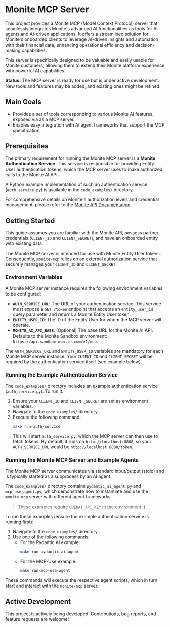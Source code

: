 # Monite MCP Server

This project provides a Monite MCP (Model Context Protocol) server that seamlessly integrates Monite's advanced AI functionalities as tools for AI agents and AI-driven applications. It offers a streamlined solution for Monite's onboarded clients to leverage AI-driven insights and automation with their financial data, enhancing operational efficiency and decision-making capabilities.

This server is specifically designed to be valuable and easily usable for Monite customers, allowing them to extend their Monite platform experience with powerful AI capabilities.

**Status:** The MCP server is ready for use but is under active development. New tools and features may be added, and existing ones might be refined.

## Main Goals

*   Provides a set of tools corresponding to various Monite AI features, exposed via as a MCP server.
*   Enables easy integration with AI agent frameworks that support the MCP specification.

## Prerequisites

The primary requirement for running the Monite MCP server is a **Monite Authentication Service**. This service is responsible for providing Entity User authentication tokens, which the MCP server uses to make authorized calls to the Monite AI API.

A Python example implementation of such an authentication service (`auth_service.py`) is available in the `code_examples/` directory.

For comprehensive details on Monite's authorization levels and credential management, please refer to the [Monite API Documentation](https://docs.monite.com/get-started/credentials).

## Getting Started

This guide assumes you are familiar with the Monite API, possess partner credentials (`CLIENT_ID` and `CLIENT_SECRET`), and have an onboarded entity with existing data.

The Monite MCP server is intended for use with Monite Entity User tokens. Consequently, `monite-mcp` relies on an external authorization service that securely manages your `CLIENT_ID` and `CLIENT_SECRET`.

### Environment Variables

A Monite MCP server instance requires the following environment variables to be configured:

*   **`AUTH_SERVICE_URL`**: The URL of your authentication service. This service must expose a `GET /token` endpoint that accepts an `entity_user_id` query parameter and returns a Monite Entity User token.
*   **`ENTITY_USER_ID`**: The ID of the Entity User for whom the MCP server will operate.
*   **`MONITE_AI_API_BASE`**: (Optional) The base URL for the Monite AI API. Defaults to the Monite Sandbox environment: `https://api.sandbox.monite.com/v1/mcp`.

The `AUTH_SERVICE_URL` and `ENTITY_USER_ID` variables are mandatory for each Monite MCP server instance. Your `CLIENT_ID` and `CLIENT_SECRET` will be required by the authentication service itself (see example below).

### Running the Example Authentication Service

The `code_examples/` directory includes an example authentication service (`auth_service.py`). To run it:

1.  Ensure your `CLIENT_ID` and `CLIENT_SECRET` are set as environment variables.
2.  Navigate to the `code_examples/` directory.
3.  Execute the following command:
    ```bash
    make run-auth-service
    ```
    This will start `auth_service.py`, which the MCP server can then use to fetch tokens. By default, it runs on `http://localhost:8888`, so your `AUTH_SERVICE_URL` would be `http://localhost:8888/token`.

### Running the Monite MCP Server and Example Agents

The Monite MCP server communicates via standard input/output (stdio) and is typically started as a subprocess by an AI agent.

The `code_examples/` directory contains `pydantic_ai_agent.py` and `mcp_use_agent.py`, which demonstrate how to instantiate and use the `monite-mcp` server with different agent frameworks.

> These examples require `OPENAI_API_KEY` in the environment :)

To run these examples (ensure the example authentication service is running first):

1.  Navigate to the `code_examples/` directory.
2.  Use one of the following commands:
    *   For the Pydantic AI example:
        ```bash
        make run-pydantic-ai-agent
        ```
    *   For the MCP-Use example:
        ```bash
        make run-mcp-use-agent
        ```

These commands will execute the respective agent scripts, which in turn start and interact with the `monite-mcp` server.

## Active Development

This project is actively being developed. Contributions, bug reports, and feature requests are welcome!

